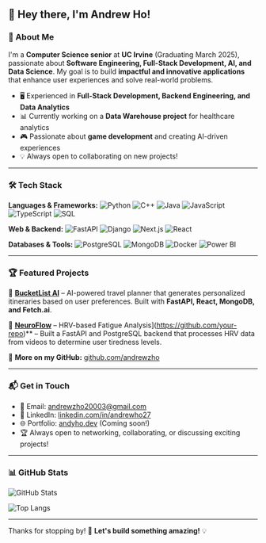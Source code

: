 ## 👋 Hey there, I'm Andrew Ho!

### 🚀 About Me

I'm a **Computer Science senior** at **UC Irvine** (Graduating March 2025), passionate about **Software Engineering, Full-Stack Development, AI, and Data Science**. My goal is to build **impactful and innovative applications** that enhance user experiences and solve real-world problems. 

- 🖥️ Experienced in **Full-Stack Development, Backend Engineering, and Data Analytics**
- 📊 Currently working on a **Data Warehouse project** for healthcare analytics
- 🎮 Passionate about **game development** and creating AI-driven experiences
- 💡 Always open to collaborating on new projects!

---

### 🛠️ Tech Stack

**Languages & Frameworks:**
![Python](https://img.shields.io/badge/Python-3776AB?style=for-the-badge&logo=python&logoColor=white)
![C++](https://img.shields.io/badge/C++-00599C?style=for-the-badge&logo=c%2B%2B&logoColor=white)
![Java](https://img.shields.io/badge/Java-007396?style=for-the-badge&logo=java&logoColor=white)
![JavaScript](https://img.shields.io/badge/JavaScript-F7DF1E?style=for-the-badge&logo=javascript&logoColor=black)
![TypeScript](https://img.shields.io/badge/TypeScript-007ACC?style=for-the-badge&logo=typescript&logoColor=white)
![SQL](https://img.shields.io/badge/SQL-4479A1?style=for-the-badge&logo=sql&logoColor=white)

**Web & Backend:**
![FastAPI](https://img.shields.io/badge/FastAPI-009688?style=for-the-badge&logo=fastapi&logoColor=white)
![Django](https://img.shields.io/badge/Django-092E20?style=for-the-badge&logo=django&logoColor=white)
![Next.js](https://img.shields.io/badge/Next.js-000000?style=for-the-badge&logo=next.js&logoColor=white)
![React](https://img.shields.io/badge/React-61DAFB?style=for-the-badge&logo=react&logoColor=black)

**Databases & Tools:**
![PostgreSQL](https://img.shields.io/badge/PostgreSQL-336791?style=for-the-badge&logo=postgresql&logoColor=white)
![MongoDB](https://img.shields.io/badge/MongoDB-47A248?style=for-the-badge&logo=mongodb&logoColor=white)
![Docker](https://img.shields.io/badge/Docker-2496ED?style=for-the-badge&logo=docker&logoColor=white)
![Power BI](https://img.shields.io/badge/Power%20BI-F2C811?style=for-the-badge&logo=power%20bi&logoColor=black)

---

### 🏆 Featured Projects

🚀 **[BucketList AI](https://github.com/andrewzho/BucketList-AI)** – AI-powered travel planner that generates personalized itineraries based on user preferences. Built with **FastAPI, React, MongoDB, and Fetch.ai**.

🔎 **[NeuroFlow](https://github.com/andrewzho/NeuroFlow)** –  HRV-based Fatigue Analysis](https://github.com/your-repo)** – Built a FastAPI and PostgreSQL backend that processes HRV data from videos to determine user tiredness levels.

🔗 **More on my GitHub:** [github.com/andrewzho](https://github.com/andrewzho)

---

### 📬 Get in Touch

- 📧 Email: [andrewzho20003@gmail.com](mailto:andrewzho20003@gmail.com)
- 💼 LinkedIn: [linkedin.com/in/andrewho27](https://www.linkedin.com/in/andrewho27)
- 🌐 Portfolio: [andyho.dev](https://andyho.dev) (Coming soon!)
- 🏆 Always open to networking, collaborating, or discussing exciting projects!

---

### 📊 GitHub Stats

![GitHub Stats](https://github-readme-stats.vercel.app/api?username=andrewzho&show_icons=true&theme=radical)

![Top Langs](https://github-readme-stats.vercel.app/api/top-langs/?username=andrewzho&layout=compact&theme=radical)

---

Thanks for stopping by! 🚀 **Let's build something amazing!** 💡
